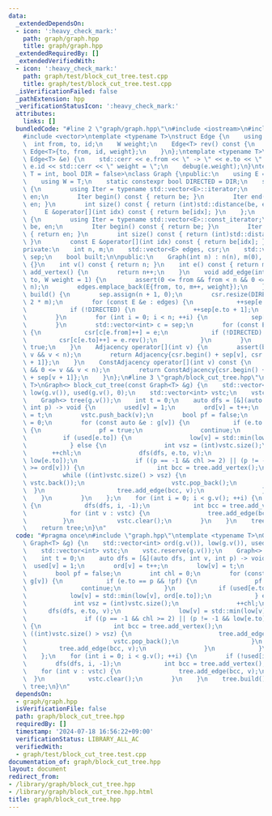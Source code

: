 ```yaml
---
data:
  _extendedDependsOn:
  - icon: ':heavy_check_mark:'
    path: graph/graph.hpp
    title: graph/graph.hpp
  _extendedRequiredBy: []
  _extendedVerifiedWith:
  - icon: ':heavy_check_mark:'
    path: graph/test/block_cut_tree.test.cpp
    title: graph/test/block_cut_tree.test.cpp
  _isVerificationFailed: false
  _pathExtension: hpp
  _verificationStatusIcon: ':heavy_check_mark:'
  attributes:
    links: []
  bundledCode: "#line 2 \"graph/graph.hpp\"\n#include <iostream>\n#include <cassert>\n\
    #include <vector>\ntemplate <typename T>\nstruct Edge {\n    using W = T;\n  \
    \  int from, to, id;\n    W weight;\n    Edge<T> rev() const {\n        return\
    \ Edge<T>{to, from, id, weight};\n    }\n};\ntemplate <typename T>\nvoid debug(const\
    \ Edge<T> &e) {\n    std::cerr << e.from << \" -> \" << e.to << \" id = \" <<\
    \ e.id << std::cerr << \" weight = \";\n    debug(e.weight);\n}\ntemplate <typename\
    \ T = int, bool DIR = false>\nclass Graph {\npublic:\n    using E = Edge<T>;\n\
    \    using W = T;\n    static constexpr bool DIRECTED = DIR;\n    struct Adjacency\
    \ {\n        using Iter = typename std::vector<E>::iterator;\n        Iter be,\
    \ en;\n        Iter begin() const { return be; }\n        Iter end() const { return\
    \ en; }\n        int size() const { return (int)std::distance(be, en); }\n   \
    \     E &operator[](int idx) const { return be[idx]; }\n    };\n    struct ConstAdjacency\
    \ {\n        using Iter = typename std::vector<E>::const_iterator;\n        Iter\
    \ be, en;\n        Iter begin() const { return be; }\n        Iter end() const\
    \ { return en; }\n        int size() const { return (int)std::distance(be, en);\
    \ }\n        const E &operator[](int idx) const { return be[idx]; }\n    };\n\n\
    private:\n    int n, m;\n    std::vector<E> edges, csr;\n    std::vector<int>\
    \ sep;\n    bool built;\n\npublic:\n    Graph(int n) : n(n), m(0), built(false)\
    \ {}\n    int v() const { return n; }\n    int e() const { return m; }\n    int\
    \ add_vertex() {\n        return n++;\n    }\n    void add_edge(int from, int\
    \ to, W weight = 1) {\n        assert(0 <= from && from < n && 0 <= to && to <\
    \ n);\n        edges.emplace_back(E{from, to, m++, weight});\n    }\n    void\
    \ build() {\n        sep.assign(n + 1, 0);\n        csr.resize(DIRECTED ? m :\
    \ 2 * m);\n        for (const E &e : edges) {\n            ++sep[e.from + 1];\n\
    \            if (!DIRECTED) {\n                ++sep[e.to + 1];\n            }\n\
    \        }\n        for (int i = 0; i < n; ++i) {\n            sep[i + 1] += sep[i];\n\
    \        }\n        std::vector<int> c = sep;\n        for (const E &e : edges)\
    \ {\n            csr[c[e.from]++] = e;\n            if (!DIRECTED) {\n       \
    \         csr[c[e.to]++] = e.rev();\n            }\n        }\n        built =\
    \ true;\n    }\n    Adjacency operator[](int v) {\n        assert(built && 0 <=\
    \ v && v < n);\n        return Adjacency{csr.begin() + sep[v], csr.begin() + sep[v\
    \ + 1]};\n    }\n    ConstAdjacency operator[](int v) const {\n        assert(built\
    \ && 0 <= v && v < n);\n        return ConstAdjacency{csr.begin() + sep[v], csr.begin()\
    \ + sep[v + 1]};\n    }\n};\n#line 3 \"graph/block_cut_tree.hpp\"\ntemplate <typename\
    \ T>\nGraph<> block_cut_tree(const Graph<T> &g) {\n    std::vector<int> ord(g.v()),\
    \ low(g.v()), used(g.v(), 0);\n    std::vector<int> vstc;\n    vstc.reserve(g.v());\n\
    \    Graph<> tree(g.v());\n    int t = 0;\n    auto dfs = [&](auto dfs, int v,\
    \ int p) -> void {\n        used[v] = 1;\n        ord[v] = t++;\n        low[v]\
    \ = t;\n        vstc.push_back(v);\n        bool pf = false;\n        int chl\
    \ = 0;\n        for (const auto &e : g[v]) {\n            if (e.to == p && !pf)\
    \ {\n                pf = true;\n                continue;\n            }\n  \
    \          if (used[e.to]) {\n                low[v] = std::min(low[v], ord[e.to]);\n\
    \            } else {\n                int vsz = (int)vstc.size();\n         \
    \       ++chl;\n                dfs(dfs, e.to, v);\n                low[v] = std::min(low[v],\
    \ low[e.to]);\n                if ((p == -1 && chl >= 2) || (p != -1 && low[e.to]\
    \ >= ord[v])) {\n                    int bcc = tree.add_vertex();\n          \
    \          while ((int)vstc.size() > vsz) {\n                        tree.add_edge(bcc,\
    \ vstc.back());\n                        vstc.pop_back();\n                  \
    \  }\n                    tree.add_edge(bcc, v);\n                }\n        \
    \    }\n        }\n    };\n    for (int i = 0; i < g.v(); ++i) {\n        if (!used[i])\
    \ {\n            dfs(dfs, i, -1);\n            int bcc = tree.add_vertex();\n\
    \            for (int v : vstc) {\n                tree.add_edge(bcc, v);\n  \
    \          }\n            vstc.clear();\n        }\n    }\n    tree.build();\n\
    \    return tree;\n}\n"
  code: "#pragma once\n#include \"graph.hpp\"\ntemplate <typename T>\nGraph<> block_cut_tree(const\
    \ Graph<T> &g) {\n    std::vector<int> ord(g.v()), low(g.v()), used(g.v(), 0);\n\
    \    std::vector<int> vstc;\n    vstc.reserve(g.v());\n    Graph<> tree(g.v());\n\
    \    int t = 0;\n    auto dfs = [&](auto dfs, int v, int p) -> void {\n      \
    \  used[v] = 1;\n        ord[v] = t++;\n        low[v] = t;\n        vstc.push_back(v);\n\
    \        bool pf = false;\n        int chl = 0;\n        for (const auto &e :\
    \ g[v]) {\n            if (e.to == p && !pf) {\n                pf = true;\n \
    \               continue;\n            }\n            if (used[e.to]) {\n    \
    \            low[v] = std::min(low[v], ord[e.to]);\n            } else {\n   \
    \             int vsz = (int)vstc.size();\n                ++chl;\n          \
    \      dfs(dfs, e.to, v);\n                low[v] = std::min(low[v], low[e.to]);\n\
    \                if ((p == -1 && chl >= 2) || (p != -1 && low[e.to] >= ord[v]))\
    \ {\n                    int bcc = tree.add_vertex();\n                    while\
    \ ((int)vstc.size() > vsz) {\n                        tree.add_edge(bcc, vstc.back());\n\
    \                        vstc.pop_back();\n                    }\n           \
    \         tree.add_edge(bcc, v);\n                }\n            }\n        }\n\
    \    };\n    for (int i = 0; i < g.v(); ++i) {\n        if (!used[i]) {\n    \
    \        dfs(dfs, i, -1);\n            int bcc = tree.add_vertex();\n        \
    \    for (int v : vstc) {\n                tree.add_edge(bcc, v);\n          \
    \  }\n            vstc.clear();\n        }\n    }\n    tree.build();\n    return\
    \ tree;\n}\n"
  dependsOn:
  - graph/graph.hpp
  isVerificationFile: false
  path: graph/block_cut_tree.hpp
  requiredBy: []
  timestamp: '2024-07-18 16:56:22+09:00'
  verificationStatus: LIBRARY_ALL_AC
  verifiedWith:
  - graph/test/block_cut_tree.test.cpp
documentation_of: graph/block_cut_tree.hpp
layout: document
redirect_from:
- /library/graph/block_cut_tree.hpp
- /library/graph/block_cut_tree.hpp.html
title: graph/block_cut_tree.hpp
---
```

